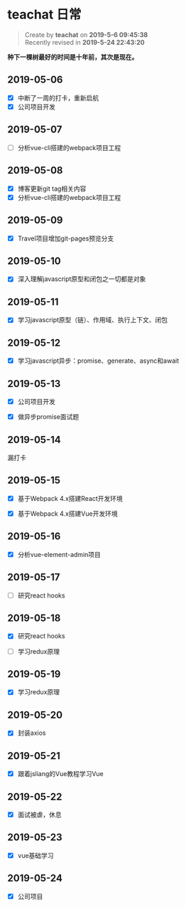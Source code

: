 teachat 日常
===

> Create by **teachat** on **2019-5-6 09:45:38**  
> Recently revised in **2019-5-24 22:43:20**

**种下一棵树最好的时间是十年前，其次是现在。**

## 2019-05-06

- [x] 中断了一周的打卡，重新启航
- [x] 公司项目开发

## 2019-05-07

- [ ] 分析vue-cli搭建的webpack项目工程

## 2019-05-08

- [x] 博客更新git tag相关内容
- [x] 分析vue-cli搭建的webpack项目工程

## 2019-05-09

- [x] Travel项目增加git-pages预览分支

## 2019-05-10

- [x] 深入理解javascript原型和闭包之一切都是对象

## 2019-05-11

- [x] 学习javascript原型（链）、作用域、执行上下文、闭包

## 2019-05-12

- [x] 学习javascript异步：promise、generate、async和await

## 2019-05-13

- [x] 公司项目开发

- [x] 做异步promise面试题

## 2019-05-14

漏打卡

## 2019-05-15

- [x] 基于Webpack 4.x搭建React开发环境

- [x] 基于Webpack 4.x搭建Vue开发环境

## 2019-05-16

- [x] 分析vue-element-admin项目

## 2019-05-17

- [ ] 研究react hooks

## 2019-05-18

- [x] 研究react hooks

- [ ] 学习redux原理

## 2019-05-19

- [x] 学习redux原理

## 2019-05-20

- [x] 封装axios

## 2019-05-21

- [x] 跟着jsliang的Vue教程学习Vue

## 2019-05-22

- [x] 面试被虐，休息

## 2019-05-23

- [x] vue基础学习

## 2019-05-24

- [x] 公司项目

